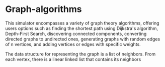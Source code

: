 # Graph-algorithms

This simulator encompasses a variety of graph theory algorithms, offering users options such as finding the shortest path using Dijkstra's algorithm, Depth-First Search, discovering connected components, converting directed graphs to undirected ones, generating graphs with random edges of n vertices, and adding vertices or edges with specific weights.

The data structure for representing the graph is a list of neighbors.
From each vertex, there is a linear linked list that contains its neighbors
